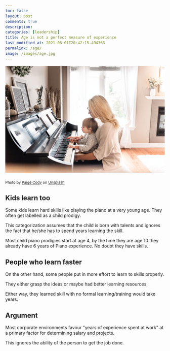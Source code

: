 ```yaml
---
toc: false
layout: post
comments: true
description:
categories: [leadership]
title: Age is not a perfect measure of experience
last_modified_at: 2021-08-01T20:42:15.494363
permalink: /age/
image: /images/age.jpg
---
```

![](/images/age.jpg)

<sub>Photo by <a href="https://unsplash.com/@paige_cody?utm_source=unsplash&amp;utm_medium=referral&amp;utm_content=creditCopyText">Paige Cody</a> on <a href="https://unsplash.com/s/photos/kids-piano?utm_source=unsplash&amp;utm_medium=referral&amp;utm_content=creditCopyText">Unsplash</a></sub>

## Kids learn too
Some kids learn hard skills like playing the piano at a very young age. They often get labelled as a child prodigy.

This categorization assumes that the child is born with talents and ignores the fact that he/she has to spend years learning the skill.

Most child piano prodigies start at age 4, by the time they are age 10  they already have 6 years of Piano experience. No doubt they have skills.

## People who learn faster

On the other hand, some people put in more effort to learn to skills properly.

They either grasp the ideas or maybe had better learning resources.

Either way, they learned skill with no formal learning/training would take years.

## Argument

Most corporate environments favour "years of experience spent at work" at a primary factor for determining salary and projects.

This ignores the ability of the person to get the job done.